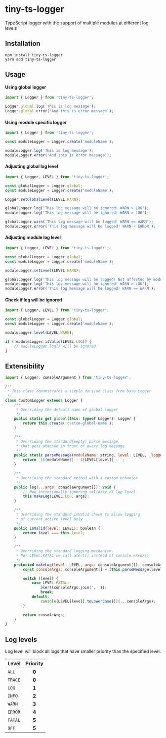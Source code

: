 # tiny-ts-logger
TypeScript logger with the support of multiple modules at different log levels

## Installation
```
npm install tiny-ts-logger
yarn add tiny-ts-logger
```

## Usage

#### Using global logger
```javascript
import { Logger } from 'tiny-ts-logger';

Logger.global.log('This is log message');
Logger.global.error('And this is error message');
```

#### Using module specific logger

```javascript
import { Logger } from 'tiny-ts-logger';

const moduleLogger = Logger.create('moduleName');

moduleLogger.log('This is log message');
moduleLogger.error('And this is error message');
```

#### Adjusting global log level
```javascript
import { Logger, LEVEL } from 'tiny-ts-logger';

const globalLogger = Logger.global;
const moduleLogger = Logger.create('moduleName');

Logger.setGlobalLevel(LEVEL.WARN);

globalLogger.log('This log message will be ignored! WARN > LOG');
moduleLogger.log('This log message will be ignored! WARN > LOG');

globalLogger.warn('This log message will be logged! WARN == WARN');
moduleLogger.error('This log message will be logged! WARN < ERROR');
```

#### Adjusting module log level
```javascript
import { Logger, LEVEL } from 'tiny-ts-logger';

const globalLogger = Logger.global;
const moduleLogger = Logger.create('moduleName');

moduleLogger.setLevel(LEVEL.WARN);

globalLogger.log('This log message will be logged! Not affected by module level');
moduleLogger.log('This log message will be ignored! WARN > LOG');
moduleLogger.error('This log message will be logged! WARN == WARN');
```

#### Check if log will be ignored
```javascript
import { Logger, LEVEL } from 'tiny-ts-logger';

const globalLogger = Logger.global;
const moduleLogger = Logger.create('moduleName');

moduleLogger.level(LEVEL.WARN);

if (!moduleLogger.isValid(LEVEL.LOG)) {
    // moduleLogger.log() will be ignored
}
```

## Extensibility
```javascript
import { Logger, consoleArgument } from 'tiny-ts-logger';

/**
 * This class demonstrates a simple derived class from base Logger
 */
class CustomLogger extends Logger {
    /**
     * Overriding the default name of global logger
     */
    public static get global(this: typeof Logger): Logger {
        return this.create('custom-global-name');
    }

    /**
     * Overriding the standard(empty) parse message,
     * that gets atached in front of every log message
     */
    public static parseMessage(moduleName: string, level: LEVEL, _logger: CustomLogger): string {
        return `[${moduleName}] - ${LEVEL[level]} - `;
    }

    /**
     * Overriding the standard method with a custom behavior
     */
    public log(...args: consoleArgument[]): void {
        // Now intentionally ignoring validity of log level
        this.makeLog(LEVEL.LOG, args);
    }

    /**
     * Overriding the standard isValid check to allow logging
     * of current active level only
     */
    public isValid(level: LEVEL): boolean {
        return level === this.level;
    }

    /**
     * Overriding the standard logging mechanism.
     * For LEVEL.FATAL we call alert() instead of console.error()
     */
    protected makeLog(level: LEVEL, args: consoleArgument[]): consoleArgument[] {
        const consoleArgs: consoleArgument[] = [this.parseMessage(level), ...args];

        switch (level) {
            case LEVEL.FATAL:
                alert(consoleArgs.join(', '));
                break;
            default:
                console[LEVEL[level].toLowerCase()](...consoleArgs);
        }

        return consoleArgs;
    }
}
```

## Log levels
Log level will block all logs that have smaller priority than the specified level.

| Level      | Priority   |
|------------| :---------:|
| `ALL`      | **0**      |
| `TRACE`    | **0**      |
| `LOG`      | **1**      |
| `INFO`     | **2**      |
| `WARN`     | **3**      |
| `ERROR`    | **4**      |
| `FATAL`    | **5**      |
| `OFF`      | **5**      |

